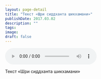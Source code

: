 ```yaml
---
layout: page-detail
title: "Текст «Шри сиддханта шикхамани»"
publishDate: 2017.03.02
description: ""
tags:
image:
draft: false
---
```


<audio title="2017.03.02 - Текст «Шри сиддханта шикхамани».mp3" src="/upload/iblock/61d/61d962d78569901f46c9584a9ed799e5.mp3" controls=""></audio>

 Текст «Шри сиддханта шикхамани» 

  

